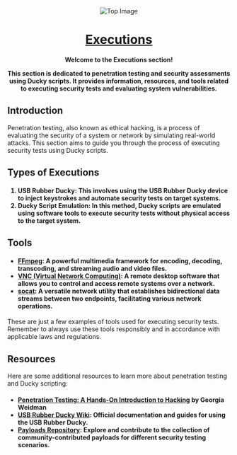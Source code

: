<div align="center">
  <img src="https://botanicalpaperworks.com/wp-content/uploads/legacy/EarthBanner.jpg" alt="Top Image">
</div>

<h1 align="center"><u>Executions</u></h1>

<h4 align="center">
<p>Welcome to the Executions section!</p>

<p>This section is dedicated to penetration testing and security assessments using Ducky scripts. It provides information, resources, and tools related to executing security tests and evaluating system vulnerabilities.</p>
</h4>

## Introduction

<p>Penetration testing, also known as ethical hacking, is a process of evaluating the security of a system or network by simulating real-world attacks. This section aims to guide you through the process of executing security tests using Ducky scripts.</p>

## Types of Executions

<h4>
<ol>
  <li>USB Rubber Ducky: This involves using the USB Rubber Ducky device to inject keystrokes and automate security tests on target systems.</li>
  <li>Ducky Script Emulation: In this method, Ducky scripts are emulated using software tools to execute security tests without physical access to the target system.</li>
</ol>
</h4>

## Tools

<h4>
<ul>
  <li><a href="https://ffmpeg.org/">FFmpeg</a>: A powerful multimedia framework for encoding, decoding, transcoding, and streaming audio and video files.</li>
  <li><a href="https://www.realvnc.com/">VNC (Virtual Network Computing)</a>: A remote desktop software that allows you to control and access remote systems over a network.</li>
  <li><a href="https://linux.die.net/man/1/socat">socat</a>: A versatile network utility that establishes bidirectional data streams between two endpoints, facilitating various network operations.</li>
</ul>
</h4>

<p>These are just a few examples of tools used for executing security tests. Remember to always use these tools responsibly and in accordance with applicable laws and regulations.</p>


## Resources

<p>Here are some additional resources to learn more about penetration testing and Ducky scripting:</p>

<h4>
<ul>
  <li><a href="https://www.amazon.com/Penetration-Testing-Hands-Introduction-Hacking/dp/1593275641">Penetration Testing: A Hands-On Introduction to Hacking</a> by Georgia Weidman</li>
  <li><a href="https://github.com/hak5darren/USB-Rubber-Ducky/wiki">USB Rubber Ducky Wiki</a>: Official documentation and guides for using the USB Rubber Ducky.</li>
  <li><a href="https://github.com/hak5darren/USB-Rubber-Ducky/wiki/Payloads">Payloads Repository</a>: Explore and contribute to the collection of community-contributed payloads for different security testing scenarios.</li>
</ul>
</h4>

<div align="center">
  <img alt="Coding" width="1473" height="10" src="https://thumbs.gfycat.com/KindDistortedIrrawaddydolphin-size_restricted.gif">
</div>
